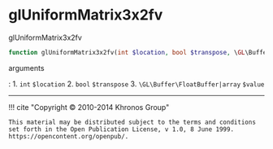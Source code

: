 # glUniformMatrix3x2fv
glUniformMatrix3x2fv

```php
function glUniformMatrix3x2fv(int $location, bool $transpose, \GL\Buffer\FloatBuffer|array $value) : void
```

arguments

:    1. `int` `$location` 
    2. `bool` `$transpose` 
    3. `\GL\Buffer\FloatBuffer|array` `$value` 

---
     

!!! cite "Copyright © 2010-2014 Khronos Group"

    This material may be distributed subject to the terms and conditions set forth in the Open Publication License, v 1.0, 8 June 1999. https://opencontent.org/openpub/.